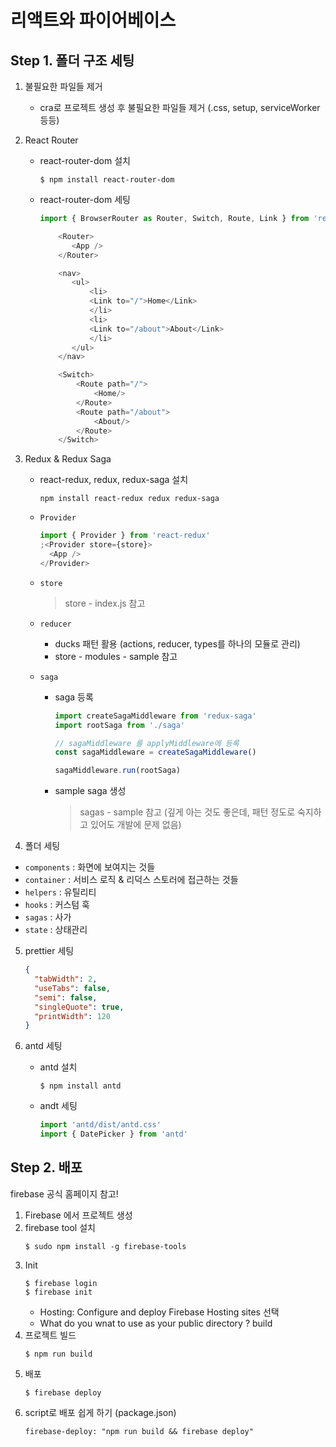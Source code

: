 # 리액트와 파이어베이스

## Step 1. 폴더 구조 세팅

1. 불필요한 파일들 제거
   - cra로 프로젝트 생성 후 불필요한 파일들 제거 (.css, setup, serviceWorker 등등)
2. React Router

   - react-router-dom 설치
     ```
     $ npm install react-router-dom
     ```
   - react-router-dom 세팅

     ```js
     import { BrowserRouter as Router, Switch, Route, Link } from 'react-router-dom';

         <Router>
            <App />
         </Router>

         <nav>
            <ul>
                <li>
                <Link to="/">Home</Link>
                </li>
                <li>
                <Link to="/about">About</Link>
                </li>
            </ul>
         </nav>

         <Switch>
             <Route path="/">
                 <Home/>
             </Route>
             <Route path="/about">
                 <About/>
             </Route>
         </Switch>
     ```

3. Redux & Redux Saga

   - react-redux, redux, redux-saga 설치
     ```
     npm install react-redux redux redux-saga
     ```
   - `Provider`

     ```js
     import { Provider } from 'react-redux'
     ;<Provider store={store}>
       <App />
     </Provider>
     ```

   - `store`
     > store - index.js 참고
   - `reducer`
     - ducks 패턴 활용 (actions, reducer, types를 하나의 모듈로 관리)
     - store - modules - sample 참고
   - `saga`

     - saga 등록

       ```js
       import createSagaMiddleware from 'redux-saga'
       import rootSaga from './saga'

       // sagaMiddleware 를 applyMiddleware에 등록
       const sagaMiddleware = createSagaMiddleware()

       sagaMiddleware.run(rootSaga)
       ```

     - sample saga 생성
       > sagas - sample 참고 (깊게 아는 것도 좋은데, 패턴 정도로 숙지하고 있어도 개발에 문제 없음)

4) 폴더 세팅

- `components` : 화면에 보여지는 것들
- `container` : 서비스 로직 & 리덕스 스토러에 접근하는 것들
- `helpers` : 유틸리티
- `hooks` : 커스텀 훅
- `sagas` : 사가
- `state` : 상태관리

5. prettier 세팅

   ```json
   {
     "tabWidth": 2,
     "useTabs": false,
     "semi": false,
     "singleQuote": true,
     "printWidth": 120
   }
   ```

6. antd 세팅

   - antd 설치
     ```
     $ npm install antd
     ```
   - andt 세팅
     ```js
     import 'antd/dist/antd.css'
     import { DatePicker } from 'antd'
     ```

## Step 2. 배포

firebase 공식 홈페이지 참고!

1. Firebase 에서 프로젝트 생성
2. firebase tool 설치
   ```
   $ sudo npm install -g firebase-tools
   ```
3. Init
   ```
   $ firebase login
   $ firebase init
   ```
   - Hosting: Configure and deploy Firebase Hosting sites 선택
   - What do you wnat to use as your public directory ? build
4. 프로젝트 빌드
   ```
   $ npm run build
   ```
5. 배포
   ```
   $ firebase deploy
   ```
6. script로 배포 쉽게 하기 (package.json)
   ```
   firebase-deploy: "npm run build && firebase deploy"
   ```
